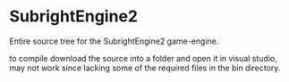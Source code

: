 # SubrightEngine2

Entire source tree for the SubrightEngine2 game-engine.

to compile download the source into a folder and open it in visual studio, may not work since lacking some of the required files in the bin directory.
